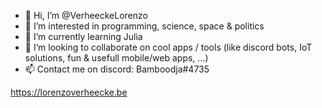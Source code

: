 - 👋 Hi, I’m @VerheeckeLorenzo
- 👀 I’m interested in programming, science, space & politics
- 🌱 I’m currently learning Julia
- 💞️ I’m looking to collaborate on cool apps / tools (like discord bots, IoT solutions, fun & usefull mobile/web apps, ...)
- 📫 Contact me on discord: Bamboodja#4735

https://lorenzoverheecke.be
